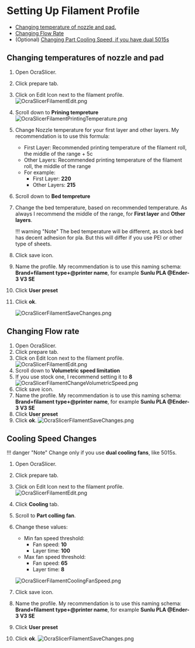 # Setting Up Filament Profile

- [Changing temperature of nozzle and pad.](#changing-temperatures-of-nozzle-and-pad)
- [Changing Flow Rate](#changing-flow-rate)
- (Optional) [Changing Part Cooling Speed, if you have dual 5015s](#cooling-speed-changes)

## Changing temperatures of nozzle and pad

1. Open OcraSlicer.
2. Click prepare tab.
3. Click on Edit Icon next to the filament profile.
    ![OcraSlicerFilamentEdit.png](OcraSlicerImages/OcraSlicerFilamentEdit.png)
4. Scroll down to **Prining tempreture**
    ![OcraSlicerFilamentPrintingTemperature.png](OcraSlicerImages/OcraSlicerFilamentPrintingTemperature.png)
5. Change Nozzle temperature for your first layer and other layers. My recommendation is to use this formula:
    - First Layer: Recommended printing temperature of the filament roll, the middle of the range + 5c
    - Other Layers: Recommended printing temperature of the filament roll, the middle of the range
    - For example: 
        - First Layer: **220**
        - Other Layers: **215**
6. Scroll down to **Bed tempreture**
7. Change the bed temperature, based on recommended temperature. As always I recommend the middle of the range, 
for **First layer** and **Other layers**.

    !!! warning "Note"
        The bed temperature will be different, as stock bed has decent adhesion for pla. 
        But this will differ if you use PEI or other type of sheets.

8. Click save icon.
9. Name the profile. My recommendation is to use this naming schema: **Brand+filament type+@printer name**, for example **Sunlu PLA @Ender-3 V3 SE** 
10. Click **User preset**
11. Click **ok**.

    ![OcraSlicerFilamentSaveChanges.png](OcraSlicerImages/OcraSlicerFilamentSaveChanges.png)

## Changing Flow rate

1. Open OcraSlicer.
2. Click prepare tab.
3. Click on Edit Icon next to the filament profile.
   ![OcraSlicerFilamentEdit.png](OcraSlicerImages/OcraSlicerFilamentEdit.png)
4. Scroll down to **Volumetric speed limitation**
5. If you use stock one, I recommend setting it to **8**
    ![OcraSlicerFilamentChangeVolumetricSpeed.png](OcraSlicerImages/OcraSlicerFilamentChangeVolumetricSpeed.png)
6. Click save icon.
7. Name the profile. My recommendation is to use this naming schema: **Brand+filament type+@printer name**, for example **Sunlu PLA @Ender-3 V3 SE**
8. Click **User preset**
9. Click **ok**.
   ![OcraSlicerFilamentSaveChanges.png](OcraSlicerImages/OcraSlicerFilamentSaveChanges.png)


## Cooling Speed Changes

!!! danger "Note"
    Change only if you use **dual cooling fans**, like 5015s.

1. Open OcraSlicer.
2. Click prepare tab.
3. Click on Edit Icon next to the filament profile.
   ![OcraSlicerFilamentEdit.png](OcraSlicerImages/OcraSlicerFilamentEdit.png)
4. Click **Cooling** tab.
5. Scroll to **Part colling fan**.
6. Change these values:
    - Min fan speed threshold:
        - Fan speed: **10**
        - Layer time: **100**
    - Max fan speed threshold:
        - Fan speed: **65**
        - Layer time: **8**

    ![OcraSlicerFilamentCoolingFanSpeed.png](OcraSlicerImages/OcraSlicerFilamentCoolingFanSpeed.png)
7. Click save icon.
8. Name the profile. My recommendation is to use this naming schema: **Brand+filament type+@printer name**, for example **Sunlu PLA @Ender-3 V3 SE**
9. Click **User preset**
10. Click **ok**.
    ![OcraSlicerFilamentSaveChanges.png](OcraSlicerImages/OcraSlicerFilamentSaveChanges.png)